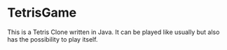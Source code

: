 # TetrisGame

This is a Tetris Clone written in Java. 
It can be played like usually but also has the possibility to play itself. 
